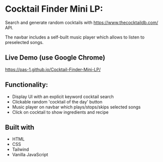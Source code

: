 # Cocktail Finder Mini LP:

Search and generate random cocktails with https://www.thecocktaildb.com/ API.

The navbar includes a self-built music player which allows to listen to preselected songs.

## Live Demo (use Google Chrome)
https://pas-1.github.io/Cocktail-Finder-Mini-LP/

## Functionality:
* Display UI with an explicit keyword cocktail search
* Clickable random 'cocktail of the day' button
* Music player on navbar which plays/stops/skips selected songs
* Click on cocktail to show ingredients and recipe

## Built with
* HTML
* CSS
* Tailwind
* Vanilla JavaScript
